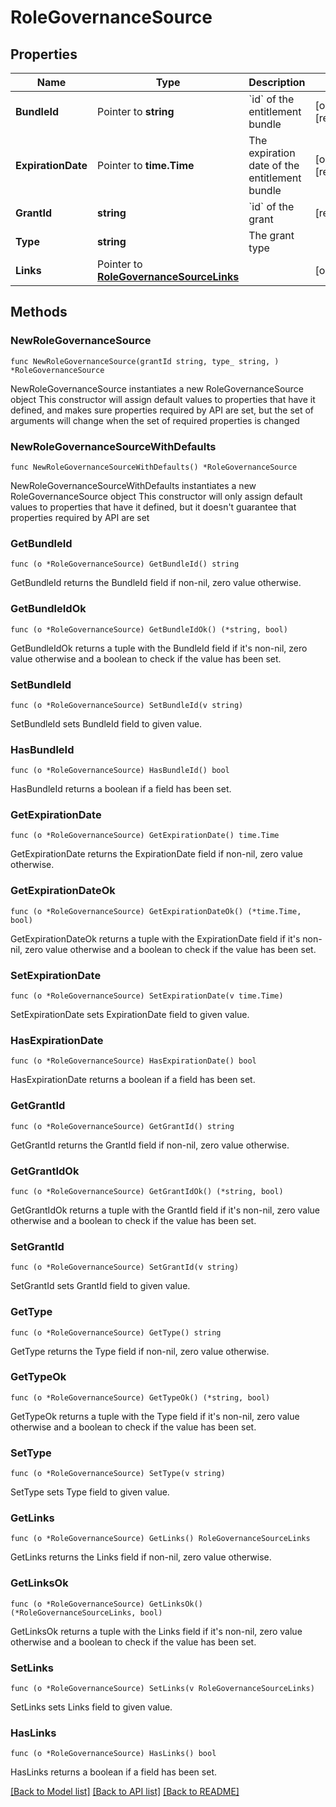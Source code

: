 # RoleGovernanceSource

## Properties

Name | Type | Description | Notes
------------ | ------------- | ------------- | -------------
**BundleId** | Pointer to **string** | &#x60;id&#x60; of the entitlement bundle | [optional] [readonly] 
**ExpirationDate** | Pointer to **time.Time** | The expiration date of the entitlement bundle | [optional] [readonly] 
**GrantId** | **string** | &#x60;id&#x60; of the grant | [readonly] 
**Type** | **string** | The grant type | 
**Links** | Pointer to [**RoleGovernanceSourceLinks**](RoleGovernanceSourceLinks.md) |  | [optional] 

## Methods

### NewRoleGovernanceSource

`func NewRoleGovernanceSource(grantId string, type_ string, ) *RoleGovernanceSource`

NewRoleGovernanceSource instantiates a new RoleGovernanceSource object
This constructor will assign default values to properties that have it defined,
and makes sure properties required by API are set, but the set of arguments
will change when the set of required properties is changed

### NewRoleGovernanceSourceWithDefaults

`func NewRoleGovernanceSourceWithDefaults() *RoleGovernanceSource`

NewRoleGovernanceSourceWithDefaults instantiates a new RoleGovernanceSource object
This constructor will only assign default values to properties that have it defined,
but it doesn't guarantee that properties required by API are set

### GetBundleId

`func (o *RoleGovernanceSource) GetBundleId() string`

GetBundleId returns the BundleId field if non-nil, zero value otherwise.

### GetBundleIdOk

`func (o *RoleGovernanceSource) GetBundleIdOk() (*string, bool)`

GetBundleIdOk returns a tuple with the BundleId field if it's non-nil, zero value otherwise
and a boolean to check if the value has been set.

### SetBundleId

`func (o *RoleGovernanceSource) SetBundleId(v string)`

SetBundleId sets BundleId field to given value.

### HasBundleId

`func (o *RoleGovernanceSource) HasBundleId() bool`

HasBundleId returns a boolean if a field has been set.

### GetExpirationDate

`func (o *RoleGovernanceSource) GetExpirationDate() time.Time`

GetExpirationDate returns the ExpirationDate field if non-nil, zero value otherwise.

### GetExpirationDateOk

`func (o *RoleGovernanceSource) GetExpirationDateOk() (*time.Time, bool)`

GetExpirationDateOk returns a tuple with the ExpirationDate field if it's non-nil, zero value otherwise
and a boolean to check if the value has been set.

### SetExpirationDate

`func (o *RoleGovernanceSource) SetExpirationDate(v time.Time)`

SetExpirationDate sets ExpirationDate field to given value.

### HasExpirationDate

`func (o *RoleGovernanceSource) HasExpirationDate() bool`

HasExpirationDate returns a boolean if a field has been set.

### GetGrantId

`func (o *RoleGovernanceSource) GetGrantId() string`

GetGrantId returns the GrantId field if non-nil, zero value otherwise.

### GetGrantIdOk

`func (o *RoleGovernanceSource) GetGrantIdOk() (*string, bool)`

GetGrantIdOk returns a tuple with the GrantId field if it's non-nil, zero value otherwise
and a boolean to check if the value has been set.

### SetGrantId

`func (o *RoleGovernanceSource) SetGrantId(v string)`

SetGrantId sets GrantId field to given value.


### GetType

`func (o *RoleGovernanceSource) GetType() string`

GetType returns the Type field if non-nil, zero value otherwise.

### GetTypeOk

`func (o *RoleGovernanceSource) GetTypeOk() (*string, bool)`

GetTypeOk returns a tuple with the Type field if it's non-nil, zero value otherwise
and a boolean to check if the value has been set.

### SetType

`func (o *RoleGovernanceSource) SetType(v string)`

SetType sets Type field to given value.


### GetLinks

`func (o *RoleGovernanceSource) GetLinks() RoleGovernanceSourceLinks`

GetLinks returns the Links field if non-nil, zero value otherwise.

### GetLinksOk

`func (o *RoleGovernanceSource) GetLinksOk() (*RoleGovernanceSourceLinks, bool)`

GetLinksOk returns a tuple with the Links field if it's non-nil, zero value otherwise
and a boolean to check if the value has been set.

### SetLinks

`func (o *RoleGovernanceSource) SetLinks(v RoleGovernanceSourceLinks)`

SetLinks sets Links field to given value.

### HasLinks

`func (o *RoleGovernanceSource) HasLinks() bool`

HasLinks returns a boolean if a field has been set.


[[Back to Model list]](../README.md#documentation-for-models) [[Back to API list]](../README.md#documentation-for-api-endpoints) [[Back to README]](../README.md)



